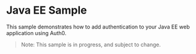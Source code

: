 # Java EE Sample

This sample demonstrates how to add authentication to your Java EE web application using Auth0.

> Note: This sample is in progress, and subject to change.